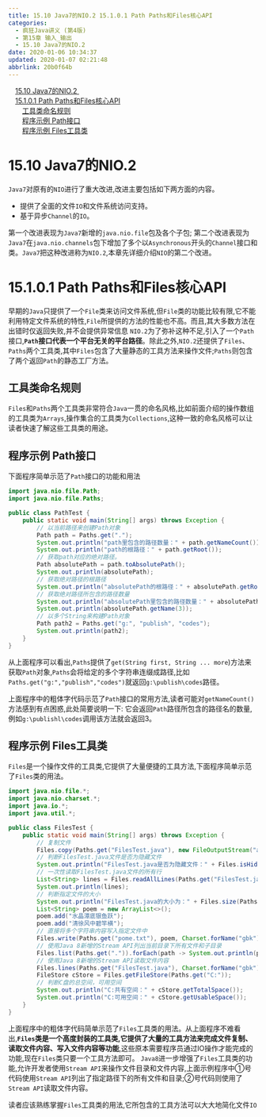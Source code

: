 ```yaml
---
title: 15.10 Java7的NIO.2 15.1.0.1 Path Paths和Files核心API
categories: 
  - 疯狂Java讲义 (第4版)
  - 第15章 输入_输出
  - 15.10 Java7的NIO.2
date: 2020-01-06 10:34:37
updated: 2020-01-07 02:21:48
abbrlink: 20b0f64b
---
```

<div id='my_toc'><a href="/JavaReadingNotes/20b0f64b/#15-10-Java7的NIO-2" class="header_1">15.10 Java7的NIO.2 </a>&nbsp;<br><a href="/JavaReadingNotes/20b0f64b/#15-1-0-1-Path-Paths和Files核心API" class="header_1">15.1.0.1 Path Paths和Files核心API</a>&nbsp;<br><a href="/JavaReadingNotes/20b0f64b/#工具类命名规则" class="header_2">工具类命名规则</a>&nbsp;<br><a href="/JavaReadingNotes/20b0f64b/#程序示例-Path接口" class="header_2">程序示例 Path接口</a>&nbsp;<br><a href="/JavaReadingNotes/20b0f64b/#程序示例-Files工具类" class="header_2">程序示例 Files工具类</a>&nbsp;<br></div>
<style>.header_1{margin-left: 1em;}.header_2{margin-left: 2em;}.header_3{margin-left: 3em;}.header_4{margin-left: 4em;}.header_5{margin-left: 5em;}.header_6{margin-left: 6em;}</style>
<!--more-->
<script>if (navigator.platform.search('arm')==-1){document.getElementById('my_toc').style.display = 'none';}var e,p = document.getElementsByTagName('p');while (p.length>0) {e = p[0];e.parentElement.removeChild(e);}</script>

<!--end-->
# 15.10 Java7的NIO.2 
`Java7`对原有的`NIO`进行了重大改进,改进主要包括如下两方面的内容。
- 提供了全面的文件`IO`和文件系统访问支持。
- 基于异步`Channel`的`IO`。

第一个改进表现为`Java7`新增的`java.nio.file`包及各个子包;
第二个改进表现为`Java7`在`java.nio.channels`包下增加了多个以`Asynchronous`开头的`Channel`接口和类。`Java7`把这种改进称为`NIO.2`,本章先详细介绍`NIO`的第二个改进。

# 15.1.0.1 Path Paths和Files核心API
早期的`Java`只提供了一个`File`类来访问文件系统,但`File`类的功能比较有限,它不能利用特定文件系统的特性,`File`所提供的方法的性能也不高。而且,其大多数方法在出错时仅返回失败,并不会提供异常信息
`NIO.2`为了弥补这种不足,引入了一个`Path`接口,**`Path`接口代表一个平台无关的平台路径**。除此之外,`NIO.2`还提供了`Files`、`Paths`两个工具类,其中`Files`包含了大量静态的工具方法来操作文件;`Paths`则包含了两个返回`Path`的静态工厂方法。
## 工具类命名规则
`Files`和`Paths`两个工具类非常符合`Java`一贯的命名风格,比如前面介绍的操作数组的工具类为`Arrays`,操作集合的工具类为`Collections`,这种一致的命名风格可以让读者快速了解这些工具类的用途。
## 程序示例 Path接口
下面程序简单示范了`Path`接口的功能和用法
```java
import java.nio.file.Path;
import java.nio.file.Paths;

public class PathTest {
    public static void main(String[] args) throws Exception {
        // 以当前路径来创建Path对象
        Path path = Paths.get(".");
        System.out.println("path里包含的路径数量：" + path.getNameCount());
        System.out.println("path的根路径：" + path.getRoot());
        // 获取path对应的绝对路径。
        Path absolutePath = path.toAbsolutePath();
        System.out.println(absolutePath);
        // 获取绝对路径的根路径
        System.out.println("absolutePath的根路径：" + absolutePath.getRoot());
        // 获取绝对路径所包含的路径数量
        System.out.println("absolutePath里包含的路径数量：" + absolutePath.getNameCount());
        System.out.println(absolutePath.getName(3));
        // 以多个String来构建Path对象
        Path path2 = Paths.get("g:", "publish", "codes");
        System.out.println(path2);
    }
}
```
从上面程序可以看出,`Paths`提供了`get(String first, String ... more`)方法来获取`Path`对象,`Paths`会将给定的多个字符串连缀成路径,比如`Paths.get("g:","publish","codes")`就返回`g:\publish\codes`路径。

上面程序中的粗体字代码示范了`Path`接口的常用方法,读者可能对`getNameCount()`方法感到有点困惑,此处简要说明一下:
它会返回`Path`路径所包含的路径名的数量,例如`g:\publishl\codes`调用该方法就会返回3。
## 程序示例 Files工具类
`Files`是一个操作文件的工具类,它提供了大量便捷的工具方法,下面程序简单示范了`Files`类的用法。
```java
import java.nio.file.*;
import java.nio.charset.*;
import java.io.*;
import java.util.*;

public class FilesTest {
    public static void main(String[] args) throws Exception {
        // 复制文件
        Files.copy(Paths.get("FilesTest.java"), new FileOutputStream("a.txt"));
        // 判断FilesTest.java文件是否为隐藏文件
        System.out.println("FilesTest.java是否为隐藏文件：" + Files.isHidden(Paths.get("FilesTest.java")));
        // 一次性读取FilesTest.java文件的所有行
        List<String> lines = Files.readAllLines(Paths.get("FilesTest.java"), Charset.forName("gbk"));
        System.out.println(lines);
        // 判断指定文件的大小
        System.out.println("FilesTest.java的大小为：" + Files.size(Paths.get("FilesTest.java")));
        List<String> poem = new ArrayList<>();
        poem.add("水晶潭底银鱼跃");
        poem.add("清徐风中碧竿横");
        // 直接将多个字符串内容写入指定文件中
        Files.write(Paths.get("pome.txt"), poem, Charset.forName("gbk"));
        // 使用Java 8新增的Stream API列出当前目录下所有文件和子目录
        Files.list(Paths.get(".")).forEach(path -> System.out.println(path));
        // 使用Java 8新增的Stream API读取文件内容
        Files.lines(Paths.get("FilesTest.java"), Charset.forName("gbk")).forEach(line -> System.out.println(line));
        FileStore cStore = Files.getFileStore(Paths.get("C:"));
        // 判断C盘的总空间，可用空间
        System.out.println("C:共有空间：" + cStore.getTotalSpace());
        System.out.println("C:可用空间：" + cStore.getUsableSpace());
    }
}
```
上面程序中的粗体字代码简单示范了`Files`工具类的用法。从上面程序不难看出,**`Files`类是一个高度封装的工具类,它提供了大量的工具方法来完成文件复制、读取文件内容、写入文件内容等功能**,这些原本需要程序员通过IO操作才能完成的功能,现在`Files`类只要一个工具方法即可。
`Java8`进一步增强了`Files`工具类的功能,允许开发者使用`Stream API`来操作文件目录和文件内容,上面示例程序中①号代码使用`Stream API`列出了指定路径下的所有文件和目录;②号代码则使用了`Stream API`读取文件内容。

读者应该熟练掌握`Files`工具类的用法,它所包含的工具方法可以大大地简化文件`IO`


